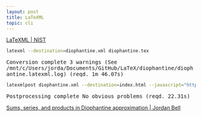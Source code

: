 ```yaml
---
layout: post
title: LaTeXML
topic: cli
---
```


[LaTeXML \| NIST](https://math.nist.gov/~BMiller/LaTeXML/)

```bash
latexml --destination=diophantine.xml diophantine.tex
```

<samp>
Conversion complete 3 warnings (See /mnt/c/Users/jorda/Documents/GitHub/LaTeX/diophantine/diophantine.latexml.log) (reqd. 1m 46.07s)
</samp>

```bash
latexmlpost diophantine.xml --destination=index.html --javascript="https://cdn.jsdelivr.net/npm/mathjax@3/es5/tex-mml-chtml.js?config=MML_HTMLorMML" --navigationtoc=context --css=LaTeXML-navbar-left.css
```

<samp>
Postprocessing complete No obvious problems (reqd. 22.31s)
</samp>

[Sums, series, and products in Diophantine approximation \| Jordan Bell](https://jordanbell.info/LaTeX/diophantine/)